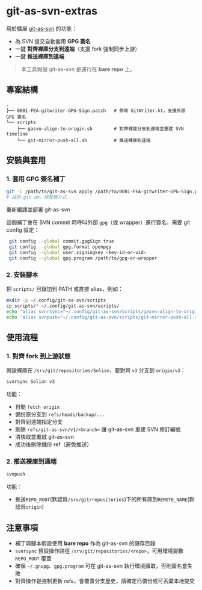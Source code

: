 
# git-as-svn-extras

用於擴展 [git-as-svn](https://github.com/bozaro/git-as-svn) 的功能：

- 為 SVN 提交自動套用 **GPG 簽名**
- 一鍵 **對齊裸庫分支到遠端**（支援 fork 強制同步上游）
- 一鍵 **推送裸庫到遠端**

> 本工具假設 git-as-svn 是運行在 **bare repo** 上。

## 專案結構


```
.
├── 0001-FEA-gitwriter-GPG-Sign.patch   # 修改 GitWriter.kt，支援外部 GPG 簽名
└── scripts
	├── gasvn-align-to-origin.sh        # 對齊裸庫分支到遠端並重建 SVN timeline
	└── git-mirror-push-all.sh          # 推送裸庫到遠端

```

## 安裝與套用

### 1. 套用 GPG 簽名補丁

```bash
git -C /path/to/git-as-svn apply /path/to/0001-FEA-gitwriter-GPG-Sign.patch
# 或用 git am，視管理方式
```

重新編譯並部署 git-as-svn

這個補丁會在 SVN commit 時呼叫外部 `gpg`（或 wrapper）進行簽名，需要 git config 設定：

```bash
 git config --global commit.gpgSign true
 git config --global gpg.format openpgp
 git config --global user.signingkey <key-id-or-uid>
 git config --global gpg.program /path/to/gpg-or-wrapper
```

### 2. 安裝腳本

把 `scripts/` 目錄加到 PATH 或直接 alias，例如：

```bash
mkdir -p ~/.config/git-as-svn/scripts
cp scripts/* ~/.config/git-as-svn/scripts/
echo 'alias svnrsync="~/.config/git-as-svn/scripts/gasvn-align-to-origin.sh"' >> ~/.bashrc
echo 'alias svnpush="~/.config/git-as-svn/scripts/git-mirror-push-all.sh"' >> ~/.bashrc
```

## 使用流程

### 1. 對齊 fork 到上游狀態

假設裸庫在 `/srv/git/repositories/Solian`，要對齊 `v3` 分支到 `origin/v3`：

```bash
svnrsync Solian v3
```

功能：

* 自動 `fetch origin`
* 備份原分支到 `refs/heads/backup/...`
* 對齊到遠端指定分支
* 刪除 `refs/git-as-svn/v1/<branch>` 讓 git-as-svn 重建 SVN 修訂編號
* 清快取並重啟 git-as-svn
* 成功後刪除備份 ref（避免推送）

### 2. 推送裸庫到遠端

```bash
svnpush
```

功能：

* 推送`REPO_ROOT`\(默認爲`/srv/git/repositories`)下的所有庫到`REMOTE_NAME`\(默認爲`origin`)

## 注意事項

* 補丁與腳本假設使用 **bare repo** 作為 git-as-svn 的儲存目錄
* `svnrsync` 預設操作路徑 `/srv/git/repositories/<repo>`，可用環境變數 `REPO_ROOT` 覆蓋
* 確保 `~/.gnupg`、`gpg.program` 可在 git-as-svn 執行環境讀取，否則簽名會失敗
* 對齊操作是強制更新 refs，會覆蓋分支歷史，請確定已備份或可丟棄本地提交
